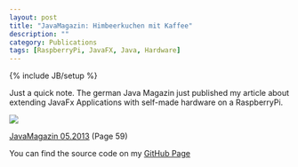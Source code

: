 ```yaml
---
layout: post
title: "JavaMagazin: Himbeerkuchen mit Kaffee"
description: ""
category: Publications
tags: [RaspberryPi, JavaFX, Java, Hardware]
---
```

{% include JB/setup %}

Just a quick note. The german Java Magazin just published my article about
extending JavaFx Applications with self-made hardware on a RaspberryPi.

<a 
	href="https://jaxenter.de/Java-Magazin/Java-Magazin-513-109162"
	target="_new">
<img src="https://jaxenter.de/sites/default/files/styles/productdetail/public/cover_jm5_13_1.png?itok=xHoMUFyA">
</a>

[JavaMagazin 05.2013](href="https://jaxenter.de/Java-Magazin/Java-Magazin-513-109162) (Page 59)

You can find the source code on my [GitHub Page](https://github.com/scheuchzer/raspi-fx-button)





  